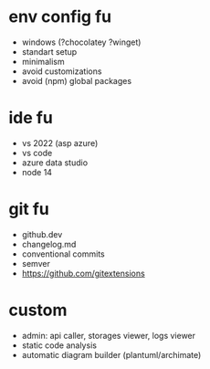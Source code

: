 # env config fu
* windows (?chocolatey ?winget)
* standart setup
* minimalism
* avoid customizations
* avoid (npm) global packages

# ide fu
* vs 2022 (asp azure) 
* vs code
* azure data studio
* node 14

# git fu
* github.dev
* changelog.md
* conventional commits
* semver
* https://github.com/gitextensions 

# custom
* admin: api caller, storages viewer, logs viewer
* static code analysis
* automatic diagram builder (plantuml/archimate)
